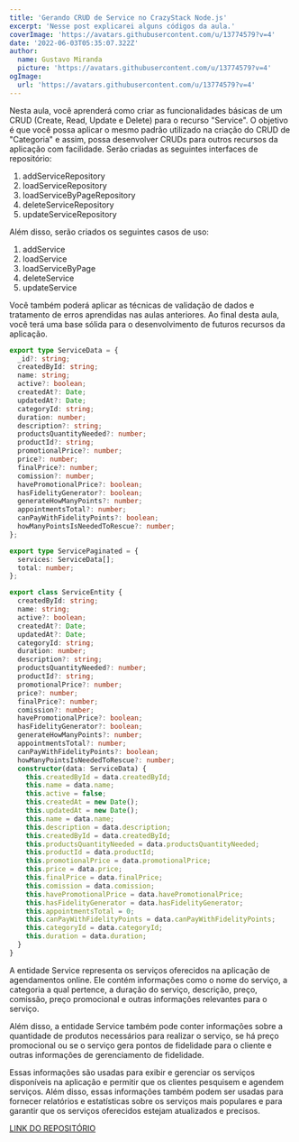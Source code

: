 ```yaml
---
title: 'Gerando CRUD de Service no CrazyStack Node.js'
excerpt: 'Nesse post explicarei alguns códigos da aula.'
coverImage: 'https://avatars.githubusercontent.com/u/13774579?v=4'
date: '2022-06-03T05:35:07.322Z'
author:
  name: Gustavo Miranda
  picture: 'https://avatars.githubusercontent.com/u/13774579?v=4'
ogImage:
  url: 'https://avatars.githubusercontent.com/u/13774579?v=4'
---
```

Nesta aula, você aprenderá como criar as funcionalidades básicas de um CRUD (Create, Read, Update e Delete) para o recurso "Service". O objetivo é que você possa aplicar o mesmo padrão utilizado na criação do CRUD de "Categoria" e assim, possa desenvolver CRUDs para outros recursos da aplicação com facilidade. Serão criadas as seguintes interfaces de repositório:

1. addServiceRepository
2. loadServiceRepository
3. loadServiceByPageRepository
4. deleteServiceRepository
5. updateServiceRepository

Além disso, serão criados os seguintes casos de uso:

1. addService
2. loadService
3. loadServiceByPage
4. deleteService
5. updateService

Você também poderá aplicar as técnicas de validação de dados e tratamento de erros aprendidas nas aulas anteriores. Ao final desta aula, você terá uma base sólida para o desenvolvimento de futuros recursos da aplicação.

```typescript
export type ServiceData = {
  _id?: string;
  createdById: string;
  name: string;
  active?: boolean;
  createdAt?: Date;
  updatedAt?: Date;
  categoryId: string;
  duration: number;
  description?: string;
  productsQuantityNeeded?: number;
  productId?: string;
  promotionalPrice?: number;
  price?: number;
  finalPrice?: number;
  comission?: number;
  havePromotionalPrice?: boolean;
  hasFidelityGenerator?: boolean;
  generateHowManyPoints?: number;
  appointmentsTotal?: number;
  canPayWithFidelityPoints?: boolean;
  howManyPointsIsNeededToRescue?: number;
};

export type ServicePaginated = {
  services: ServiceData[];
  total: number;
};

export class ServiceEntity {
  createdById: string;
  name: string;
  active?: boolean;
  createdAt?: Date;
  updatedAt?: Date;
  categoryId: string;
  duration: number;
  description?: string;
  productsQuantityNeeded?: number;
  productId?: string;
  promotionalPrice?: number;
  price?: number;
  finalPrice?: number;
  comission?: number;
  havePromotionalPrice?: boolean;
  hasFidelityGenerator?: boolean;
  generateHowManyPoints?: number;
  appointmentsTotal?: number;
  canPayWithFidelityPoints?: boolean;
  howManyPointsIsNeededToRescue?: number;
  constructor(data: ServiceData) {
    this.createdById = data.createdById;
    this.name = data.name;
    this.active = false;
    this.createdAt = new Date();
    this.updatedAt = new Date();
    this.name = data.name;
    this.description = data.description;
    this.createdById = data.createdById;
    this.productsQuantityNeeded = data.productsQuantityNeeded;
    this.productId = data.productId;
    this.promotionalPrice = data.promotionalPrice;
    this.price = data.price;
    this.finalPrice = data.finalPrice;
    this.comission = data.comission;
    this.havePromotionalPrice = data.havePromotionalPrice;
    this.hasFidelityGenerator = data.hasFidelityGenerator;
    this.appointmentsTotal = 0;
    this.canPayWithFidelityPoints = data.canPayWithFidelityPoints;
    this.categoryId = data.categoryId;
    this.duration = data.duration;
  }
}

``` 
A entidade Service representa os serviços oferecidos na aplicação de agendamentos online. Ele contém informações como o nome do serviço, a categoria a qual pertence, a duração do serviço, descrição, preço, comissão, preço promocional e outras informações relevantes para o serviço.

Além disso, a entidade Service também pode conter informações sobre a quantidade de produtos necessários para realizar o serviço, se há preço promocional ou se o serviço gera pontos de fidelidade para o cliente e outras informações de gerenciamento de fidelidade.

Essas informações são usadas para exibir e gerenciar os serviços disponíveis na aplicação e permitir que os clientes pesquisem e agendem serviços. Além disso, essas informações também podem ser usadas para fornecer relatórios e estatísticas sobre os serviços mais populares e para garantir que os serviços oferecidos estejam atualizados e precisos.


[LINK DO REPOSITÓRIO](https://github.com/gumiranda/CrazyStackNodeJs)